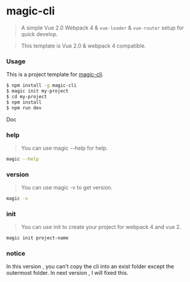 # magic-cli

> A simple Vue 2.0 Webpack 4 & `vue-loader` & `vue-router` setup for quick develop.

> This template is Vue 2.0 & webpack 4 compatible.

### Usage

This is a project template for [magic-cli](https://github.com/magicxin/magic-cli).

``` bash
$ npm install -g magic-cli
$ magic init my-project
$ cd my-project
$ npm install
$ npm run dev
```

Doc

### help

> You can use magic --help for help.
```bash
magic --help

```

### version

> You can use magic -v to get version.
```bash
magic -v

```

### init

> You can use init to create your project for webpack 4 and vue 2.
```bash
magic init project-name

```

### notice

In this version , you can't copy the cli into an exist folder except the outermost folder. In next version , I will fixed this. 
